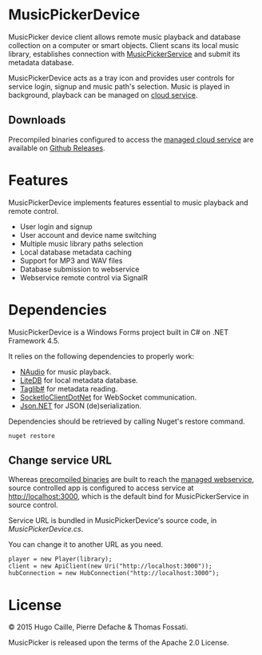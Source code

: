 # MusicPickerDevice
MusicPicker device client allows remote music playback and database collection on a computer or smart objects.
Client scans its local music library, establishes connection with 
[MusicPickerService](https://github.com/hutopi/MusicPickerService) and submit its metadata database.

MusicPickerDevice acts as a tray icon and provides user controls for service login, signup and music path's selection.
Music is played in background, playback can be managed on [cloud service](http://musicpicker.cloudapp.net).

Downloads
---------
Precompiled binaries configured to access the [managed cloud service](http://musicpicker.cloudapp.net)
are available on [Github Releases](https://github.com/hutopi/MusicPickerDevice/releases).

Features
==========
MusicPickerDevice implements features essential to music playback and remote control.

- User login and signup
- User account and device name switching
- Multiple music library paths selection
- Local database metadata caching
- Support for MP3 and WAV files
- Database submission to webservice
- Webservice remote control via SignalR

Dependencies
============
MusicPickerDevice is a Windows Forms project built in C# on .NET Framework 4.5.

It relies on the following dependencies to properly work:

- [NAudio](https://github.com/naudio/NAudio) for music playback.
- [LiteDB](https://github.com/mbdavid/LiteDB) for local metadata database.
- [Taglib#](https://github.com/mono/taglib-sharp) for metadata reading.
- [SocketIoClientDotNet](https://github.com/Quobject/SocketIoClientDotNet) for WebSocket communication.
- [Json.NET](https://github.com/JamesNK/Newtonsoft.Json) for JSON (de)serialization.

Dependencies should be retrieved by calling Nuget's restore command.

    nuget restore

Change service URL
------------------
Whereas [precompiled binaries](https://github.com/hutopi/MusicPickerDevice/releases) are built to
reach the [managed webservice](http://musicpicker.cloudapp.net), source controlled app is configured to
access service at [http://localhost:3000](http://localhost:3000), which is the default bind for MusicPickerService
in source control.

Service URL is bundled in MusicPickerDevice's source code, in *MusicPickerDevice.cs*. 

You can change it to another URL as you need.

    player = new Player(library);
    client = new ApiClient(new Uri("http://localhost:3000"));
    hubConnection = new HubConnection("http://localhost:3000");

License
===========
© 2015 Hugo Caille, Pierre Defache & Thomas Fossati. 

MusicPicker is released upon the terms of the Apache 2.0 License.
